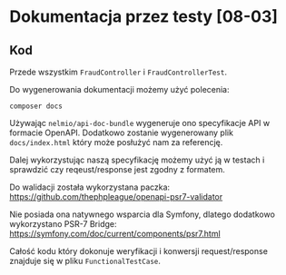 # Dokumentacja przez testy [08-03]

## Kod

Przede wszystkim `FraudController` i `FraudControllerTest`.

Do wygenerowania dokumentacji możemy użyć polecenia:
```
composer docs
```

Używając `nelmio/api-doc-bundle` wygeneruje ono specyfikacje API w formacie OpenAPI. 
Dodatkowo zostanie wygenerowany plik `docs/index.html` który może posłużyć nam za referencję.

Dalej wykorzystując naszą specyfikację możemy użyć ją w testach i sprawdzić czy reqeust/response jest zgodny z formatem.

Do walidacji została wykorzystana paczka: 
https://github.com/thephpleague/openapi-psr7-validator

Nie posiada ona natywnego wsparcia dla Symfony, dlatego dodatkowo wykorzystano PSR-7 Bridge: 
https://symfony.com/doc/current/components/psr7.html

Całość kodu który dokonuje weryfikacji i konwersji request/response znajduje się w pliku `FunctionalTestCase`.
